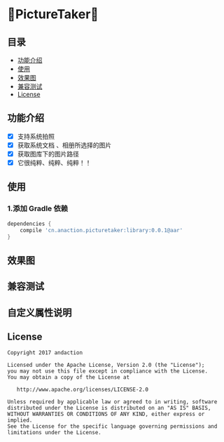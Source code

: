 :running:PictureTaker:running:
============

## 目录
* [功能介绍](#功能介绍)
* [使用](#使用)
* [效果图](#效果图)
* [兼容测试](#兼容测试)
* [License](#license)

## 功能介绍
- [x] 支持系统拍照
- [x] 获取系统文档 、相册所选择的图片
- [x] 获取图库下的图片路径
- [x] 它很纯粹、纯粹、纯粹！！

## 使用
### 1.添加 Gradle 依赖

```groovy
dependencies {
    compile 'cn.anaction.picturetaker:library:0.0.1@aar'
}
```
## 效果图

## 兼容测试

## 自定义属性说明


## License

    Copyright 2017 andaction

    Licensed under the Apache License, Version 2.0 (the "License");
    you may not use this file except in compliance with the License.
    You may obtain a copy of the License at

       http://www.apache.org/licenses/LICENSE-2.0

    Unless required by applicable law or agreed to in writing, software
    distributed under the License is distributed on an "AS IS" BASIS,
    WITHOUT WARRANTIES OR CONDITIONS OF ANY KIND, either express or implied.
    See the License for the specific language governing permissions and
    limitations under the License.


